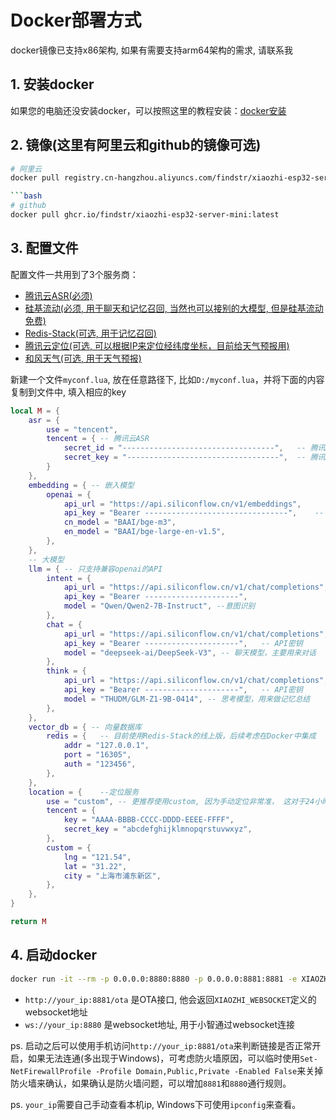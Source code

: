 # Docker部署方式

docker镜像已支持x86架构, 如果有需要支持arm64架构的需求, 请联系我

## 1. 安装docker

如果您的电脑还没安装docker，可以按照这里的教程安装：[docker安装](https://www.runoob.com/docker/ubuntu-docker-install.html)

## 2. 镜像(这里有阿里云和github的镜像可选)

```bash
# 阿里云
docker pull registry.cn-hangzhou.aliyuncs.com/findstr/xiaozhi-esp32-server-mini:latest

```bash
# github
docker pull ghcr.io/findstr/xiaozhi-esp32-server-mini:latest
```

## 3. 配置文件

配置文件一共用到了3个服务商：

- [腾讯云ASR(必须)](https://cloud.tencent.com/document/product/1093/35646)
- [硅基流动(必须, 用于聊天和记忆召回, 当然也可以接别的大模型, 但是硅基流动免费)](https://cloud.siliconflow.cn/i/3aTGUGKn)
- [Redis-Stack(可选, 用于记忆召回)](https://redis.io/try-free/)
- [腾讯云定位(可选, 可以根据IP来定位经纬度坐标，目前给天气预报用)](https://lbs.qq.com/service/webService/webServiceGuide/position/webServiceIp)
- [和风天气(可选, 用于天气预报)](https://www.qweather.com/)

新建一个文件`myconf.lua`, 放在任意路径下, 比如`D:/myconf.lua`，并将下面的内容复制到文件中, 填入相应的key

```lua
local M = {
	asr = {
		use = "tencent",
		tencent = {	-- 腾讯云ASR
			secret_id = "----------------------------------",	-- 腾讯ASR的ID
			secret_key = "----------------------------------",	-- 腾讯ASR的KEY
		}
	},
	embedding = { -- 嵌入模型
		openai = {
			api_url = "https://api.siliconflow.cn/v1/embeddings",
			api_key = "Bearer --------------------------------",	-- API密钥
			cn_model = "BAAI/bge-m3",
			en_model = "BAAI/bge-large-en-v1.5",
		},
	},
	-- 大模型
	llm = { -- 只支持兼容openai的API
		intent = {
			api_url = "https://api.siliconflow.cn/v1/chat/completions",
			api_key = "Bearer ---------------------",
			model = "Qwen/Qwen2-7B-Instruct", --意图识别
		},
		chat = {
			api_url = "https://api.siliconflow.cn/v1/chat/completions",
			api_key = "Bearer ---------------------",	-- API密钥
			model = "deepseek-ai/DeepSeek-V3", -- 聊天模型，主要用来对话
		},
		think = {
			api_url = "https://api.siliconflow.cn/v1/chat/completions",
			api_key = "Bearer ---------------------",	-- API密钥
			model = "THUDM/GLM-Z1-9B-0414", -- 思考模型，用来做记忆总结
		},
	},
	vector_db = { -- 向量数据库
		redis = {	-- 目前使用Redis-Stack的线上版，后续考虑在Docker中集成
			addr = "127.0.0.1",
			port = "16305",
			auth = "123456",
		},
	},
	location = {	--定位服务
		use = "custom",	-- 更推荐使用custom, 因为手动定位非常准， 这对于24小时格点天气效果更好
		tencent = {
			key = "AAAA-BBBB-CCCC-DDDD-EEEE-FFFF",
			secret_key = "abcdefghijklmnopqrstuvwxyz",
		},
		custom = {
			lng = "121.54",
			lat = "31.22",
			city = "上海市浦东新区",
		},
	},
}

return M
```

## 4. 启动docker

```bash
docker run -it --rm -p 0.0.0.0:8880:8880 -p 0.0.0.0:8881:8881 -e XIAOZHI_WEBSOCKET=your_ip:8880  -v "D:/myconf.lua:/app/backend/myconf.lua" registry.cn-hangzhou.aliyuncs.com/findstr/xiaozhi-esp32-server-mini:latest
```

- `http://your_ip:8881/ota` 是OTA接口, 他会返回`XIAOZHI_WEBSOCKET`定义的websocket地址
- `ws://your_ip:8880` 是websocket地址, 用于小智通过websocket连接

ps. 启动之后可以使用手机访问`http://your_ip:8881/ota`来判断链接是否正常开启，如果无法连通(多出现于Windows)，可考虑防火墙原因，可以临时使用`Set-NetFirewallProfile -Profile Domain,Public,Private -Enabled False`来关掉防火墙来确认，如果确认是防火墙问题，可以增加`8881`和`8880`通行规则。

ps. `your_ip`需要自己手动查看本机ip, Windows下可使用`ipconfig`来查看。
